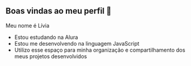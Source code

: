 ## Boas vindas ao meu perfil 💙

Meu nome é Lívia

- Estou estudando na Alura
- Estou me desenvolvendo na linguagem JavaScript
- Utilizo esse espaço para minha organização e compartilhamento dos meus projetos desenvolvidos






